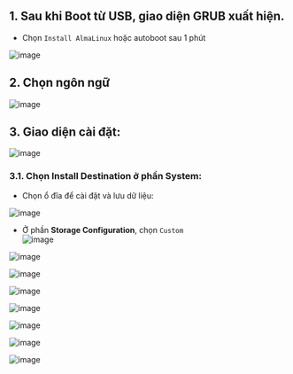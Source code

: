 ## 1. Sau khi Boot từ USB, giao diện GRUB xuất hiện.
- Chọn `Install AlmaLinux` hoặc autoboot sau 1 phút

![image](https://github.com/user-attachments/assets/5c6d7c51-303b-45b3-a94c-385afe8554a9)

## 2. Chọn ngôn ngữ 
![image](https://github.com/user-attachments/assets/4e9016c5-ed9a-4e16-890c-800a9f60fc3a)

## 3. Giao diện cài đặt: 
![image](https://github.com/user-attachments/assets/66d33571-e6b2-4740-97dd-0112fc487136)

### 3.1. Chọn Install Destination ở phần System:
- Chọn ổ đĩa để cài đặt và lưu dữ liệu:
  
![image](https://github.com/user-attachments/assets/d60c8afa-4ab1-4af2-8ab7-e41ce9128552)

- Ở phần **Storage Configuration**, chọn `Custom`  
![image](https://github.com/user-attachments/assets/3ebb9251-ed55-4cf8-aebc-9ca253924d0a)

![image](https://github.com/user-attachments/assets/0717e163-76d7-4bac-9c59-9e14564b2ed2)

![image](https://github.com/user-attachments/assets/1cc27e5a-21d0-4891-a13d-2217583ede1a)

![image](https://github.com/user-attachments/assets/77c54fa0-0a0a-479c-97a7-6c4fa0c450de)

![image](https://github.com/user-attachments/assets/a05ae43e-ec92-4b27-88ee-05584d21e196)

![image](https://github.com/user-attachments/assets/4d10dbf7-328d-4942-be7d-4b94ea24f97b)

![image](https://github.com/user-attachments/assets/f4adead5-2a2a-40d2-9a9c-23db4726075c)

![image](https://github.com/user-attachments/assets/d33de80d-84e5-465d-b615-a1f06e1c5b50)
